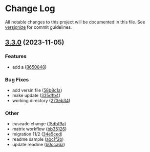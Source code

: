 # Change Log

All notable changes to this project will be documented in this file. See [versionize](https://github.com/versionize/versionize) for commit guidelines.

<a name="3.3.0"></a>
## [3.3.0](https://www.github.com/nightingaleproject/vital-record-dotnet-demo/releases/tag/v3.3.0) (2023-11-05)

### Features

* add a ([8650848](https://www.github.com/nightingaleproject/vital-record-dotnet-demo/commit/8650848bb9e5e03f93b94f47dc0a9618e125c4da))

### Bug Fixes

* add versin file ([58b8c1a](https://www.github.com/nightingaleproject/vital-record-dotnet-demo/commit/58b8c1ab7ea4fd1260ccf1d608a336d7c43a1ee3))
* make update ([335dfb4](https://www.github.com/nightingaleproject/vital-record-dotnet-demo/commit/335dfb4e8d11b76da32463cc03fc2a73386302b8))
* working directory ([273eb34](https://www.github.com/nightingaleproject/vital-record-dotnet-demo/commit/273eb34ecab2d2686add18356e4b1fa5dcd913ad))

### Other

* cascade change ([f5dbf9a](https://www.github.com/nightingaleproject/vital-record-dotnet-demo/commit/f5dbf9a8ff5f1de648852735a2392f892258ba69))
* matrix workflow ([bb35126](https://www.github.com/nightingaleproject/vital-record-dotnet-demo/commit/bb35126c401f3032a653eb4122a5e252c44f1335))
* migration 11/2 ([34e5ced](https://www.github.com/nightingaleproject/vital-record-dotnet-demo/commit/34e5ced231b880a9f2540e5ce4a89c25f067924a))
* readme sample ([abc1f2b](https://www.github.com/nightingaleproject/vital-record-dotnet-demo/commit/abc1f2bbe5c19eb4df941aee4649d46242afa525))
* update readme ([b0cca6a](https://www.github.com/nightingaleproject/vital-record-dotnet-demo/commit/b0cca6ac2d27c9365f6ff8ef86db802427dc3374))

